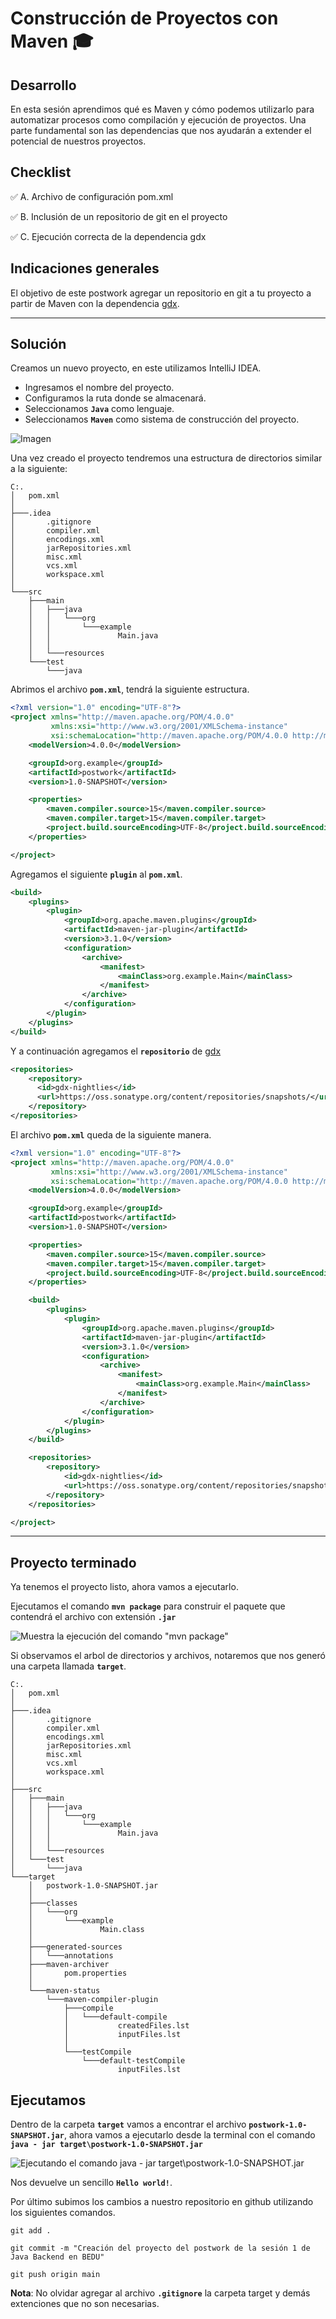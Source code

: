 # Construcción de Proyectos con Maven :mortar_board:

## Desarrollo

En esta sesión aprendimos qué es Maven y cómo podemos utilizarlo para automatizar procesos como compilación y ejecución de proyectos. Una parte fundamental son las dependencias que nos ayudarán a extender el potencial de nuestros proyectos.

## Checklist

:white_check_mark: A. Archivo de configuración pom.xml		

:white_check_mark: B. Inclusión de un repositorio de git en el proyecto	

:white_check_mark: C. Ejecución correcta de la dependencia gdx

## Indicaciones generales

El objetivo de este postwork agregar un repositorio en git a tu proyecto a partir de Maven con la dependencia [gdx](https://libgdx.com/wiki/articles/maven-integration).

___

## **Solución**

Creamos un nuevo proyecto, en este utilizamos IntelliJ IDEA.

- Ingresamos el nombre del proyecto.
- Configuramos la ruta donde se almacenará.
- Seleccionamos **`Java`** como lenguaje.
- Seleccionamos **`Maven`** como sistema de construcción del proyecto.

![Imagen](../image/pw_01.png)

Una vez creado el proyecto tendremos una estructura de directorios similar a la siguiente:

```
C:.
│   pom.xml
│
├───.idea
│       .gitignore
│       compiler.xml
│       encodings.xml
│       jarRepositories.xml
│       misc.xml
│       vcs.xml
│       workspace.xml
│
└───src
    ├───main
    │   ├───java
    │   │   └───org
    │   │       └───example
    │   │               Main.java
    │   │
    │   └───resources
    └───test
        └───java
```

Abrimos el archivo **`pom.xml`**, tendrá la siguiente estructura.

```xml
<?xml version="1.0" encoding="UTF-8"?>
<project xmlns="http://maven.apache.org/POM/4.0.0"
         xmlns:xsi="http://www.w3.org/2001/XMLSchema-instance"
         xsi:schemaLocation="http://maven.apache.org/POM/4.0.0 http://maven.apache.org/xsd/maven-4.0.0.xsd">
    <modelVersion>4.0.0</modelVersion>

    <groupId>org.example</groupId>
    <artifactId>postwork</artifactId>
    <version>1.0-SNAPSHOT</version>

    <properties>
        <maven.compiler.source>15</maven.compiler.source>
        <maven.compiler.target>15</maven.compiler.target>
        <project.build.sourceEncoding>UTF-8</project.build.sourceEncoding>
    </properties>

</project>
```

Agregamos el siguiente **`plugin`** al **`pom.xml`**.

```xml
<build>
    <plugins>
        <plugin>
            <groupId>org.apache.maven.plugins</groupId>
            <artifactId>maven-jar-plugin</artifactId>
            <version>3.1.0</version>
            <configuration>
                <archive>
                    <manifest>
                        <mainClass>org.example.Main</mainClass>
                    </manifest>
                </archive>
            </configuration>
        </plugin>
    </plugins>
</build>
```

Y a continuación agregamos el **`repositorio`** de [gdx](https://libgdx.com/wiki/articles/maven-integration)

```xml
<repositories>
    <repository>
      <id>gdx-nightlies</id>
      <url>https://oss.sonatype.org/content/repositories/snapshots/</url>
    </repository>
</repositories>
```

El archivo **`pom.xml`** queda de la siguiente manera.

```xml
<?xml version="1.0" encoding="UTF-8"?>
<project xmlns="http://maven.apache.org/POM/4.0.0"
         xmlns:xsi="http://www.w3.org/2001/XMLSchema-instance"
         xsi:schemaLocation="http://maven.apache.org/POM/4.0.0 http://maven.apache.org/xsd/maven-4.0.0.xsd">
    <modelVersion>4.0.0</modelVersion>

    <groupId>org.example</groupId>
    <artifactId>postwork</artifactId>
    <version>1.0-SNAPSHOT</version>

    <properties>
        <maven.compiler.source>15</maven.compiler.source>
        <maven.compiler.target>15</maven.compiler.target>
        <project.build.sourceEncoding>UTF-8</project.build.sourceEncoding>
    </properties>

    <build>
        <plugins>
            <plugin>
                <groupId>org.apache.maven.plugins</groupId>
                <artifactId>maven-jar-plugin</artifactId>
                <version>3.1.0</version>
                <configuration>
                    <archive>
                        <manifest>
                            <mainClass>org.example.Main</mainClass>
                        </manifest>
                    </archive>
                </configuration>
            </plugin>
        </plugins>
    </build>

    <repositories>
        <repository>
            <id>gdx-nightlies</id>
            <url>https://oss.sonatype.org/content/repositories/snapshots/</url>
        </repository>
    </repositories>

</project>
```
___

## Proyecto terminado

Ya tenemos el proyecto listo, ahora vamos a ejecutarlo.

Ejecutamos el comando **`mvn package`** para construir el paquete que contendrá el archivo  con extensión **`.jar`**

![Muestra la ejecución del comando "mvn package"](../image/pw_02.png)

Si observamos el arbol de directorios y archivos, notaremos que nos generó una carpeta llamada **`target`**.

```
C:.
│   pom.xml
│
├───.idea
│       .gitignore
│       compiler.xml
│       encodings.xml
│       jarRepositories.xml
│       misc.xml
│       vcs.xml
│       workspace.xml
│
├───src
│   ├───main
│   │   ├───java
│   │   │   └───org
│   │   │       └───example
│   │   │               Main.java
│   │   │
│   │   └───resources
│   └───test
│       └───java
└───target
    │   postwork-1.0-SNAPSHOT.jar
    │
    ├───classes
    │   └───org
    │       └───example
    │               Main.class
    │
    ├───generated-sources
    │   └───annotations
    ├───maven-archiver
    │       pom.properties
    │
    └───maven-status
        └───maven-compiler-plugin
            ├───compile
            │   └───default-compile
            │           createdFiles.lst
            │           inputFiles.lst
            │
            └───testCompile
                └───default-testCompile
                        inputFiles.lst
```
## Ejecutamos

Dentro de la carpeta **`target`** vamos a encontrar el archivo **`postwork-1.0-SNAPSHOT.jar`**, ahora vamos a ejecutarlo desde la terminal con el comando **`java - jar target\postwork-1.0-SNAPSHOT.jar`**

![Ejecutando el comando java - jar target\postwork-1.0-SNAPSHOT.jar](../image/pw_03.png)

Nos devuelve un sencillo **`Hello world!`**.

Por último subimos los cambios a nuestro repositorio en github utilizando los siguientes comandos.

```
git add .

git commit -m "Creación del proyecto del postwork de la sesión 1 de Java Backend en BEDU"

git push origin main
```

**Nota**: No olvidar agregar al archivo **`.gitignore`** la carpeta target y demás extenciones que no son necesarias.